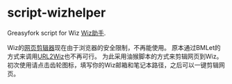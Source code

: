 # script-wizhelper
Greasyfork script for Wiz [Wiz助手](https://greasyfork.org/zh-CN/scripts/373135-wiz%E5%8A%A9%E6%89%8B).

Wiz的[网页剪辑器](http://www.wiz.cn/downloads-webclipper.html)现在由于浏览器的安全限制，不再能使用。
原本通过BMLet的方式来调用[URL2Wiz](http://note.wiz.cn/url2wiz)也不再可行。
为此采用油猴脚本的方式来剪辑网页到Wiz。
初次使用请点击齿轮图标，填写你的Wiz邮箱和笔记本路径，之后可以一键剪辑网页。
